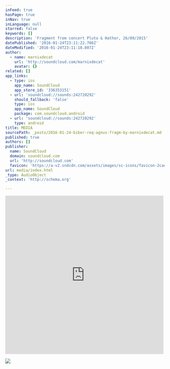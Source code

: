 ```yaml
---
inFeed: true
hasPage: true
inNav: true
inLanguage: null
starred: false
keywords: []
description: 'Fragment from concert Pluto & Hathor, 26/09/2015'
datePublished: '2016-01-24T23:11:22.766Z'
dateModified: '2016-01-24T23:11:18.807Z'
author:
  - name: marnixdecat
    url: 'http://soundcloud.com/marnixdecat'
    avatar: {}
related: []
app_links:
  - type: ios
    app_name: SoundCloud
    app_store_id: '336353151'
  - url: 'soundcloud://sounds:242720292'
    should_fallback: 'false'
    type: ios
    app_name: SoundCloud
    package: com.soundcloud.android
  - url: 'soundcloud://sounds:242720292'
    type: android
title: MEDIA
sourcePath: _posts/2016-01-24-biber-req-agnus-fragm-by-marnixdecat.md
published: true
authors: []
publisher:
  name: SoundCloud
  domain: soundcloud.com
  url: 'http://soundcloud.com'
  favicon: 'https://a-v2.sndcdn.com/assets/images/sc-icons/favicon-2cadd14b.ico'
url: media/index.html
_type: AudioObject
_context: 'http://schema.org'

---
```

<iframe src="https://cdn.embedly.com/widgets/media.html?src=https%3A%2F%2Fw.soundcloud.com%2Fplayer%2F%3Fvisual%3Dtrue%26url%3Dhttp%253A%252F%252Fapi.soundcloud.com%252Ftracks%252F242720292%26show_artwork%3Dtrue&amp;url=https%3A%2F%2Fsoundcloud.com%2Fmarnixdecat%2Fpluto-biber-req-agnus-fragm&amp;image=http%3A%2F%2Fi1.sndcdn.com%2Fartworks-000143751103-ki8695-t500x500.jpg&amp;key=b7d04c9b404c499eba89ee7072e1c4f7&amp;type=text%2Fhtml&amp;schema=soundcloud" width="500" height="500" scrolling="no" frameborder="0" allowfullscreen="allowfullscreen" style=""></iframe>

![](https://the-grid-user-content.s3-us-west-2.amazonaws.com/10c78afd-5090-4c3c-927a-eb1cb70eec61.jpg)